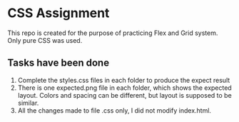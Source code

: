 # CSS Assignment

This repo is created for the purpose of practicing Flex and Grid system. Only pure CSS was used.

## Tasks have been done

1. Complete the styles.css files in each folder to produce the expect result
2. There is one expected.png file in each folder, which shows the expected layout. Colors and spacing can be different, but layout is supposed to be similar.
3. All the changes made to file .css only, I did not modify index.html.
